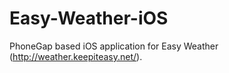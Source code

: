 Easy-Weather-iOS
================

PhoneGap based iOS application for Easy Weather (http://weather.keepiteasy.net/).
